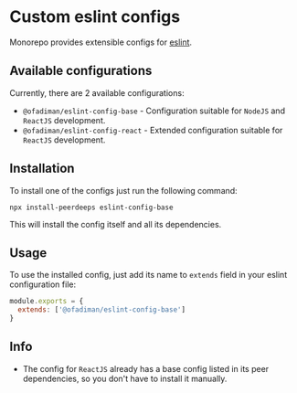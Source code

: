 # Custom eslint configs

Monorepo provides extensible configs for [eslint](https://eslint.org/).

## Available configurations

Currently, there are 2 available configurations:

- `@ofadiman/eslint-config-base` - Configuration suitable for `NodeJS` and `ReactJS` development.
- `@ofadiman/eslint-config-react` - Extended configuration suitable for `ReactJS` development.

## Installation

To install one of the configs just run the following command:

```shell
npx install-peerdeeps eslint-config-base
```

This will install the config itself and all its dependencies.

## Usage

To use the installed config, just add its name to `extends` field in your eslint configuration file:

```js
module.exports = {
  extends: ['@ofadiman/eslint-config-base']
}
```

## Info

- The config for `ReactJS` already has a base config listed in its peer dependencies, so you don't have to install it manually.
